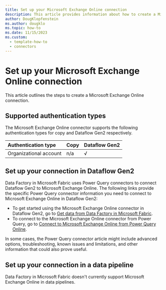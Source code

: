 ```yaml
---
title: Set up your Microsoft Exchange Online connection
description: This article provides information about how to create a Microsoft Exchange Online connection in Microsoft Fabric.
author: DougKlopfenstein
ms.author: dougklo
ms.topic: how-to
ms.date: 11/15/2023
ms.custom:
  - template-how-to
  - connectors
---
```


# Set up your Microsoft Exchange Online connection

This article outlines the steps to create a Microsoft Exchange Online connection.


## Supported authentication types

The Microsoft Exchange Online connector supports the following authentication types for copy and Dataflow Gen2 respectively.  

|Authentication type |Copy |Dataflow Gen2 |
|:---|:---|:---|
|Organizational account| n/a | √ |

## Set up your connection in Dataflow Gen2

Data Factory in Microsoft Fabric uses Power Query connectors to connect Dataflow Gen2 to Microsoft Exchange Online. The following links provide the specific Power Query connector information you need to connect to Microsoft Exchange Online in Dataflow Gen2:

- To get started using the Microsoft Exchange Online connector in Dataflow Gen2, go to [Get data from Data Factory in Microsoft Fabric](/power-query/where-to-get-data#get-data-from-data-factory-in-microsoft-fabric-preview).
- To connect to the Microsoft Exchange Online connector from Power Query, go to [Connect to Microsoft Exchange Online from Power Query Online](/power-query/connectors/microsoft-exchange-online#connect-to-microsoft-exchange-online-from-power-query-online).

In some cases, the Power Query connector article might include advanced options, troubleshooting, known issues and limitations, and other information that could also prove useful.

## Set up your connection in a data pipeline

Data Factory in Microsoft Fabric doesn't currently support Microsoft Exchange Online in data pipelines.
